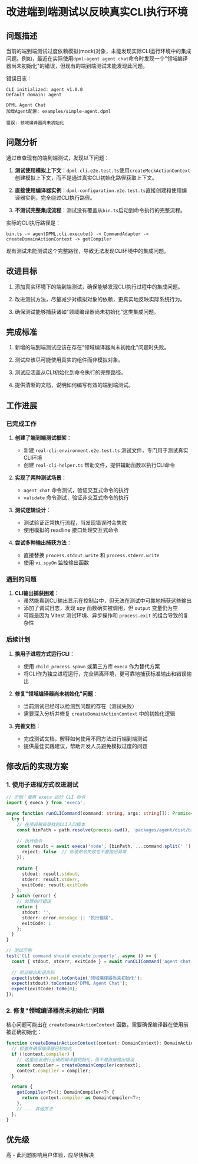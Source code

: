 # 改进端到端测试以反映真实CLI执行环境

## 问题描述

当前的端到端测试过度依赖模拟(mock)对象，未能发现实际CLI运行环境中的集成问题。例如，最近在实际使用`dpml-agent agent chat`命令时发现一个"领域编译器尚未初始化"的错误，但现有的端到端测试未能发现此问题。

错误日志：
```
CLI initialized: agent v1.0.0
Default domain: agent

DPML Agent Chat
加载Agent配置: examples/simple-agent.dpml

错误: 领域编译器尚未初始化
```

## 问题分析

通过审查现有的端到端测试，发现以下问题：

1. **测试使用模拟上下文**：`dpml-cli.e2e.test.ts`使用`createMockActionContext`创建模拟上下文，而不是通过真实CLI初始化路径获取上下文。

2. **直接使用编译器实例**：`dpml-configuration.e2e.test.ts`直接创建和使用编译器实例，完全绕过CLI执行路径。

3. **不测试完整集成流程**：测试没有覆盖从`bin.ts`启动到命令执行的完整流程。

实际的CLI执行路径是：
```
bin.ts -> agentDPML.cli.execute() -> CommandAdapter -> createDomainActionContext -> getCompiler
```

现有测试未能测试这个完整路径，导致无法发现CLI环境中的集成问题。

## 改进目标

1. 添加真实环境下的端到端测试，确保能够发现CLI执行过程中的集成问题。

2. 改进测试方法，尽量减少对模拟对象的依赖，更真实地反映实际系统行为。

3. 确保测试能够捕获诸如"领域编译器尚未初始化"这类集成问题。

## 完成标准

1. 新增的端到端测试应该在存在"领域编译器尚未初始化"问题时失败。

2. 测试应该尽可能使用真实的组件而非模拟对象。

3. 测试应涵盖从CLI初始化到命令执行的完整路径。

4. 提供清晰的文档，说明如何编写有效的端到端测试。

## 工作进展

### 已完成工作

1. **创建了端到端测试框架**：
   - 新建 `real-cli-environment.e2e.test.ts` 测试文件，专门用于测试真实CLI环境
   - 创建 `real-cli-helper.ts` 帮助文件，提供辅助函数以执行CLI命令

2. **实现了两种测试场景**：
   - `agent chat` 命令测试，验证交互式命令的执行
   - `validate` 命令测试，验证非交互式命令的执行

3. **测试逻辑设计**：
   - 测试验证正常执行流程，当发现错误时会失败
   - 使用模拟的 readline 接口处理交互式命令

4. **尝试多种输出捕获方法**：
   - 直接替换 `process.stdout.write` 和 `process.stderr.write`
   - 使用 `vi.spyOn` 监控输出函数

### 遇到的问题

1. **CLI输出捕获困难**：
   - 虽然能看到CLI输出显示在控制台中，但无法在测试中可靠地捕获这些输出
   - 添加了调试日志，发现 spy 函数确实被调用，但 `output` 变量仍为空
   - 可能是因为 Vitest 测试环境、异步操作和 `process.exit` 的组合导致的复杂性

### 后续计划

1. **换用子进程方式运行CLI**：
   - 使用 `child_process.spawn` 或第三方库 `execa` 作为替代方案
   - 将CLI作为独立进程运行，完全隔离环境，更可靠地捕获标准输出和错误输出

2. **修复"领域编译器尚未初始化"问题**：
   - 当前测试已经可以检测到问题的存在（测试失败）
   - 需要深入分析并修复 `createDomainActionContext` 中的初始化逻辑

3. **完善文档**：
   - 完成测试文档，解释如何使用不同方法进行端到端测试
   - 提供最佳实践建议，帮助开发人员避免模拟过度的问题

## 修改后的实现方案

### 1. 使用子进程方式改进测试

```typescript
// 示例：使用 execa 运行 CLI 命令
import { execa } from 'execa';

async function runCLICommand(command: string, args: string[]): Promise<{stdout: string, stderr: string, exitCode: number}> {
  try {
    // 在项目根目录找到CLI入口脚本
    const binPath = path.resolve(process.cwd(), 'packages/agent/dist/bin.js');
    
    // 执行命令
    const result = await execa('node', [binPath, ...command.split(' '), ...args], {
      reject: false  // 即使命令失败也不要抛出异常
    });
    
    return { 
      stdout: result.stdout, 
      stderr: result.stderr, 
      exitCode: result.exitCode 
    };
  } catch (error) {
    // 处理执行错误
    return { 
      stdout: '', 
      stderr: error.message || '执行错误', 
      exitCode: 1 
    };
  }
}

// 测试示例
test('CLI command should execute properly', async () => {
  const { stdout, stderr, exitCode } = await runCLICommand('agent chat', ['config.dpml']);
  
  // 验证输出和退出码
  expect(stderr).not.toContain('领域编译器尚未初始化');
  expect(stdout).toContain('DPML Agent Chat');
  expect(exitCode).toBe(0);
});
```

### 2. 修复"领域编译器尚未初始化"问题

核心问题可能出在 `createDomainActionContext` 函数，需要确保编译器在使用前被正确初始化：

```typescript
function createDomainActionContext(context: DomainContext): DomainActionContext {
  // 检查并确保编译器已初始化
  if (!context.compiler) {
    // 这里应该进行正确的编译器初始化，而不是直接抛出错误
    const compiler = createDomainCompiler(context);
    context.compiler = compiler;
  }

  return {
    getCompiler<T>(): DomainCompiler<T> {
      return context.compiler as DomainCompiler<T>;
    },
    // ... 其他方法
  };
}
```

## 优先级

高 - 此问题影响用户体验，应尽快解决 